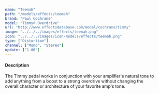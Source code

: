 ```yaml
---
name: "Teemah"
path: "/models/effects/teemah"
brand: "Paul Cochrane"
model: "Timmy® Overdrive"
url: "http://www.effectsdatabase.com/model/cochrane/timmy"
image: "../../../images/effects/teemah.png"
icon: "../../../images/icon-models/effects/teemah.png"
type: ["Distortion"]
channel: ["Mono", "Stereo"]
update: ["1.06"]
---
```

#### Description
The Timmy pedal works in conjunction with your amplifier's natural tone to add anything from a boost to a strong overdrive without changing the overall character or architecture of your favorite amp's tone.
